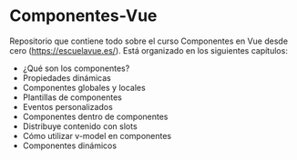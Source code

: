 # Componentes-Vue
Repositorio que contiene todo sobre el curso Componentes en Vue desde cero (https://escuelavue.es/).
Está organizado en los siguientes capítulos:

* ¿Qué son los componentes?
* Propiedades dinámicas
* Componentes globales y locales
* Plantillas de componentes
* Eventos personalizados
* Componentes dentro de componentes
* Distribuye contenido con slots
* Cómo utilizar v-model en componentes
* Componentes dinámicos
